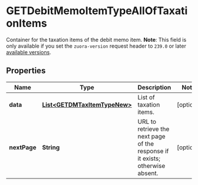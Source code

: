 

# GETDebitMemoItemTypeAllOfTaxationItems

Container for the taxation items of the debit memo item.  **Note**: This field is only available if you set the `zuora-version` request header to `239.0` or later [available versions](https://developer.zuora.com/api-references/api/overview/#section/API-Versions/Minor-Version). 

## Properties

| Name | Type | Description | Notes |
|------------ | ------------- | ------------- | -------------|
|**data** | [**List&lt;GETDMTaxItemTypeNew&gt;**](GETDMTaxItemTypeNew.md) | List of taxation items.  |  [optional] |
|**nextPage** | **String** | URL to retrieve the next page of the response if it exists; otherwise absent.  |  [optional] |



